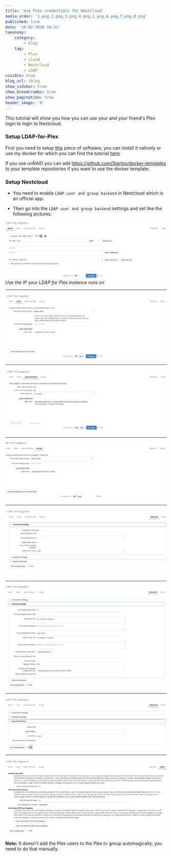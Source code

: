 ```yaml
---
title: 'Use Plex credentials for Nextcloud'
media_order: '1.png,2.png,3.png,4.png,5.png,6.png,7.png,8.png'
published: true
date: '16-02-2018 16:31'
taxonomy:
    category:
        - blog
    tag:
        - Plex
        - cloud
        - Nextcloud
        - LDAP
visible: true
blog_url: /blog
show_sidebar: true
show_breadcrumbs: true
show_pagination: true
header_image: '0'
---
```


This tutorial will show you how you can use your and your friend's Plex login to login to Nextcloud.

### Setup LDAP-for-Plex

First you need to setup [this](https://github.com/hjone72/LDAP-for-Plex) piece of software, you can install it natively or use my docker for which you can find the tutorial [here](https://github.com/Starbix/dockerimages/tree/master/plex-ldap).

If you use unRAID you can add https://github.com/Starbix/docker-templates to your template repositories if you want to use the docker template.

### Setup Nextcloud

* You need to enable `LDAP user and group backend` in Nextcloud which is an official app.

* Then go into the `LDAP user and group backend` settings and set like the following pictures:

![Use the IP your LDAP for Plex instance runs on](1.png) *Use the IP your LDAP for Plex instance runs on*

---

![](2.png)

---

![](3.png)

---

![](4.png)

---

![](5.png)

---

![](6.png)

---

![](7.png)

---

![](8.png)

**Note:** It doesn't add the Plex users to the Plex.tv group automagically, you need to do that manually.